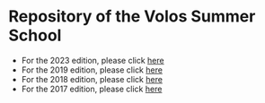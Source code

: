 # Repository of the Volos Summer School

* For the 2023 edition, please click [here](VSS_2023/README.md)
* For the 2019 edition, please click [here](VSS_2019/README.md)
* For the 2018 edition, please click [here](VSS_2018/README.md)
* For the 2017 edition, please click [here](VSS_2017/README.md)

